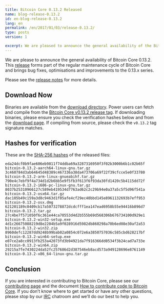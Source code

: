 ```yaml
---
title: Bitcoin Core 0.13.2 Released
name: blog-release-0.13.2
id: en-blog-release-0.13.2
lang: en
permalink: /en/2017/01/03/release-0.13.2/
type: posts
version: 1

excerpt: We are pleased to announce the general availability of the Bitcoin Core 0.13.2.
---
```

We are please to announce the general availability of Bitcoin Core 0.13.2. This [release][release notes] forms part of the regular maintenance cycle of Bitcoin Core and brings bug fixes, optimisations and improvements to the 0.13.x series.

Please see the [release notes] for more details.

## Download Now

Binaries are available from the [download directory]. Power users can fetch and compile from the [Bitcoin Core v0.13.2 release tag](https://github.com/bitcoin/bitcoin/releases/tag/v0.13.2). If downloading binaries, please ensure you check the verification hashes below and from the [download page]. If compiling from source, please check the `v0.13.2` tag signature matches.

## Hashes for verification

These are the [SHA-256 hashes](https://bitcoin.org/bin/bitcoin-core-0.13.2/SHA256SUMS.asc) of the released files:

    eda24dcf0b9fae606eb9811f74ddba69a3287316950f3f02b3000b6b1c02b65f  bitcoin-0.13.2-aarch64-linux-gnu.tar.gz
    3c460784d3ab64645d48389c467336a38da473706a69f22f39cfcce5e0f33780  bitcoin-0.13.2-arm-linux-gnueabihf.tar.gz
    790e4c7ebf9f4a734d1d2b6bb5e9f5fb3f613f6f93da30fd1420c5b4115dd72f  bitcoin-0.13.2-i686-pc-linux-gnu.tar.gz
    8037b25310966127c589eb419534d7763ad62c2c29b94e0a37a5c5f5d96f541a  bitcoin-0.13.2-osx64.tar.gz
    dac105b49c159a3d8c9463d1f05afe4cf29ec40bbd145e8961132693b7eff953  bitcoin-0.13.2-osx.dmg
    621201189c0409cb17a5073278872dcdcfff1ea147ead6958b55e94416b896d7  bitcoin-0.13.2.tar.gz
    27c4be7f571050f6c361e44ca70553d4d2b555b69d568306b676734100d929e1  bitcoin-0.13.2-win32-setup.exe
    4d1c26675088219d8e2204b5a9f028916d5982db860298a70b6ed08e30af2a53  bitcoin-0.13.2-win32.zip
    8960defc12287dd9248b99bab02a0854c072e6a3850757036c585cbd628217bf  bitcoin-0.13.2-win64-setup.exe
    e07ce2a8cc0913fb253a42073fd3b94921da7f916366dd0534f3b24cad7a733e  bitcoin-0.13.2-win64.zip
    29215a7fe7430224da52fc257686d2d387546eb8acd573a949128696e8761149  bitcoin-0.13.2-x86_64-linux-gnu.tar.gz

## Conclusion

If you are interested in contributing to Bitcoin Core, please see our [contributing page](/en/contribute) and the document [How to contribute code to Bitcoin Core](/en/faq/contributing-code/). If you don’t know where to get started or have any other questions, please stop by our [IRC](https://en.bitcoin.it/wiki/IRC_channels) chatroom and we’ll do our best to help you.

[release notes]: /en/releases/0.13.2/
[download page]: https://bitcoin.org/en/download
[download directory]: https://bitcoin.org/bin/bitcoin-core-0.13.2/
